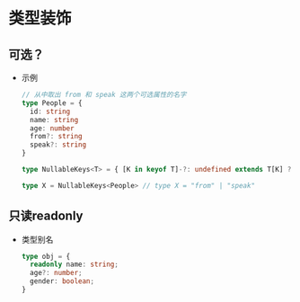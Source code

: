 # 类型装饰

## 可选？

  - 示例

    ```typescript
    // 从中取出 from 和 speak 这两个可选属性的名字
    type People = {
      id: string
      name: string
      age: number
      from?: string
      speak?: string
    }

    type NullableKeys<T> = { [K in keyof T]-?: undefined extends T[K] ? K : never }[keyof T]

    type X = NullableKeys<People> // type X = "from" | "speak"

    ```

## 只读readonly

  - 类型别名

    ```typescript
    type obj = {
      readonly name: string;
      age?: number;
      gender: boolean;
    }
    ```
